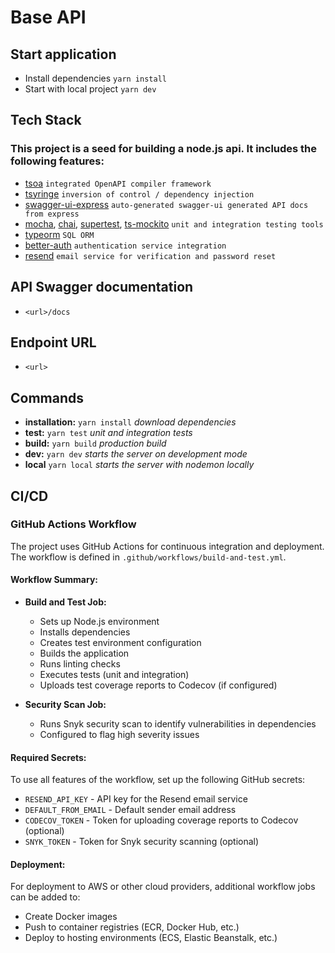 # Base API

## Start application
 
* Install dependencies `yarn install`
* Start with local project `yarn dev`

## Tech Stack
### This project is a seed for building a **node.js** api. It includes the following features:
  * [tsoa](https://www.npmjs.com/package/tsoa) `integrated OpenAPI compiler framework`
  * [tsyringe](https://www.npmjs.com/package/tsyringe) `inversion of control / dependency injection`
  * [swagger-ui-express](https://www.npmjs.com/package/swagger-ui-express) `auto-generated swagger-ui generated API docs from express`
  * [mocha](https://www.npmjs.com/package/mocha), [chai](https://www.npmjs.com/package/chai), [supertest](https://www.npmjs.com/package/supertest), [ts-mockito](https://github.com/NagRock/ts-mockito#readme) `unit and integration testing tools`
  * [typeorm](https://www.npmjs.com/package/typeorm) `SQL ORM`
  * [better-auth](https://www.npmjs.com/package/better-auth) `authentication service integration`
  * [resend](https://www.npmjs.com/package/resend) `email service for verification and password reset`

## API Swagger documentation 
* `<url>/docs`

## Endpoint URL
* `<url>`

## Commands
* **installation:** `yarn install` *download dependencies*
* **test:** `yarn test` *unit and integration tests*
* **build:** `yarn build` *production build*
* **dev:** `yarn dev` *starts the server on development mode*
* **local** `yarn local` *starts the server with nodemon locally*

## CI/CD
### GitHub Actions Workflow

The project uses GitHub Actions for continuous integration and deployment. The workflow is defined in `.github/workflows/build-and-test.yml`.

#### Workflow Summary:
* **Build and Test Job:**
  * Sets up Node.js environment
  * Installs dependencies
  * Creates test environment configuration
  * Builds the application
  * Runs linting checks
  * Executes tests (unit and integration)
  * Uploads test coverage reports to Codecov (if configured)

* **Security Scan Job:**
  * Runs Snyk security scan to identify vulnerabilities in dependencies
  * Configured to flag high severity issues

#### Required Secrets:
To use all features of the workflow, set up the following GitHub secrets:
* `RESEND_API_KEY` - API key for the Resend email service
* `DEFAULT_FROM_EMAIL` - Default sender email address
* `CODECOV_TOKEN` - Token for uploading coverage reports to Codecov (optional)
* `SNYK_TOKEN` - Token for Snyk security scanning (optional)

#### Deployment:
For deployment to AWS or other cloud providers, additional workflow jobs can be added to:
* Create Docker images
* Push to container registries (ECR, Docker Hub, etc.)
* Deploy to hosting environments (ECS, Elastic Beanstalk, etc.)
